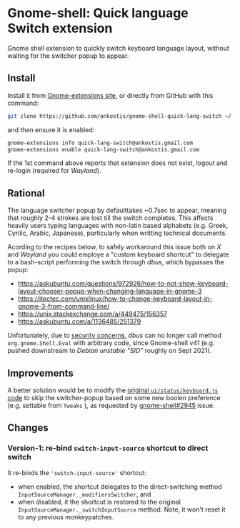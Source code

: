 # Gnome-shell: Quick language Switch extension

Gnome shell extension to quickly switch keyboard language layout,
without waiting for the switcher popup to appear.

## Install
Install it from [Gnome-extensions site](https://extensions.gnome.org/extension/4559/quick-lang-switch/), or directly from GitHub with this command:
```bash
git clone https://github.com/ankostis/gnome-shell-quick-lang-switch ~/.local/share/gnome-shell/extensions/quick-lang-switch@ankostis.gmail.com
```

and then ensure it is enabled:
```bash
gnome-extensions info quick-lang-switch@ankostis.gmail.com
gnome-extensions enable quick-lang-switch@ankostis.gmail.com
```
If the 1st command above reports that extension does not exist,
logout and re-login (required for *Wayland*).

## Rational

The language switcher popup by defaulttakes ~0.7sec to appear,
meaning that roughly 2-4 strokes are lost till the switch completes.
This affects heavily users typing languages with non-latin based alphabets
(e.g. Greek, Cyrilic, Arabic, Japanese), particularly when writting technical documents.

Acording to the recipes below, to safely workaround this issue both on *X* and *Wayland*
you could employe a "custom keyboard shortcut" to delegate to a bash-script
performing the switch through *dbus*, which bypasses the popup:

* https://askubuntu.com/questions/972926/how-to-not-show-keyboard-layout-chooser-popup-when-changing-language-in-gnome-3
* https://itectec.com/unixlinux/how-to-change-keyboard-layout-in-gnome-3-from-command-line/
* https://unix.stackexchange.com/a/449475/156357
* https://askubuntu.com/a/1136485/251379

Unfortunately, due to [security concerns](https://gitlab.gnome.org/GNOME/gnome-shell/-/issues/3943),
*dbus* can no longer call method  `org.gnome.Shell.Eval` with arbitrary code,
since Gnome-shell v41 (e.g. pushed downstream to *Debian unstable "SID"* roughly on Sept 2021).

## Improvements

A better solution would be to modify the [original `ui/status/keyboard.js` code](https://gitlab.gnome.org/GNOME/gnome-shell/-/blob/main/js/ui/status/keyboard.js#L407-410)
to skip the switcher-popup based on some new boolen preference (e.g. settable from `Tweaks` ),
as requested by [gnome-shell#2945](https://gitlab.gnome.org/GNOME/gnome-shell/-/issues/2945) issue.

## Changes

### Version-1: re-bind `switch-input-source` shortcut to direct switch

It re-binds the `'switch-input-source'` shortcut:

* when enabled, the shortcut delegates to the direct-switching method `InputSourceManager._modifiersSwitcher`, and
* when disabled, it the shortcut is restored to the original `InputSourceManager._switchInputSource` method.
  Note, it won't reset it to any previous monkeypatches.
